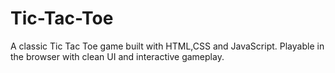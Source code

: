 # Tic-Tac-Toe
A classic Tic Tac Toe game built with HTML,CSS and JavaScript. Playable in the browser with clean UI and interactive gameplay.
